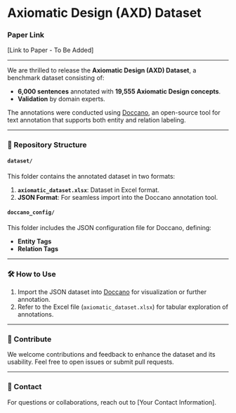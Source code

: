 # Axiomatic Design (AXD) Dataset

### Paper Link
[Link to Paper - To Be Added]

---

We are thrilled to release the **Axiomatic Design (AXD) Dataset**, a benchmark dataset consisting of:

- **6,000 sentences** annotated with **19,555 Axiomatic Design concepts**.
- **Validation** by domain experts.

The annotations were conducted using [Doccano](https://doccano.github.io/doccano/), an open-source tool for text annotation that supports both entity and relation labeling.

---

### 📂 Repository Structure

#### `dataset/`
This folder contains the annotated dataset in two formats:
1. **`axiomatic_dataset.xlsx`**: Dataset in Excel format.
2. **JSON Format**: For seamless import into the Doccano annotation tool.

#### `doccano_config/`
This folder includes the JSON configuration file for Doccano, defining:
- **Entity Tags**
- **Relation Tags**

---

### 🛠 How to Use
1. Import the JSON dataset into [Doccano](https://doccano.github.io/doccano/) for visualization or further annotation.
2. Refer to the Excel file (`axiomatic_dataset.xlsx`) for tabular exploration of annotations.

---

### 🚀 Contribute
We welcome contributions and feedback to enhance the dataset and its usability. Feel free to open issues or submit pull requests.

---

### 📧 Contact
For questions or collaborations, reach out to [Your Contact Information].




